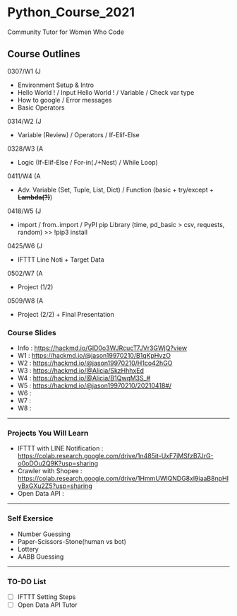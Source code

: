 # Python_Course_2021

Community Tutor for Women Who Code

## Course Outlines

0307/W1 (J

- Environment Setup & Intro
- Hello World ! / Input Hello World ! / Variable / Check var type
- How to google / Error messages
- Basic Operators

0314/W2 (J

- Variable (Review) / Operators / If-Elif-Else

0328/W3 (A

- Logic (If-Elif-Else / For-in(./+Nest) / While Loop)

0411/W4 (A

- Adv. Variable (Set, Tuple, List, Dict) / Function (basic + try/except + ~~__Lambda(?)__~~)

0418/W5 (J

- import / from..import / PyPI pip Library (time, pd_basic > csv, requests, random) >> !pip3 install

0425/W6 (J

- IFTTT Line Noti + Target Data

0502/W7 (A

- Project (1/2)

0509/W8 (A

- Project (2/2) + Final Presentation

### Course Slides

- Info : <https://hackmd.io/GID0o3WJRcucT7JVr3GWjQ?view>
- W1 : <https://hackmd.io/@jason19970210/B1qKpHvzO>
- W2 : <https://hackmd.io/@jason19970210/H1co42hGO>
- W3 : <https://hackmd.io/@Alicia/SkzHhhxEd>
- W4 : <https://hackmd.io/@Alicia/B1QwqM3S_#>
- W5 : <https://hackmd.io/@jason19970210/20210418#/>
- W6 :
- W7 :
- W8 :

----

### Projects You Will Learn

- IFTTT with LINE Notification : <https://colab.research.google.com/drive/1n485it-UxF7jMSfzB7JrG-o0oDOu2Q9K?usp=sharing>
- Crawler with Shopee : <https://colab.research.google.com/drive/1HmmUWlQNDG8xl9iaaB8npHIyBxGXu2Z5?usp=sharing>
- Open Data API :

----

### Self Exersice

- Number Guessing
- Paper-Scissors-Stone(human vs bot)
- Lottery
- AABB Guessing

----

### TO-DO List

- [ ] IFTTT Setting Steps
- [ ] Open Data API Tutor
